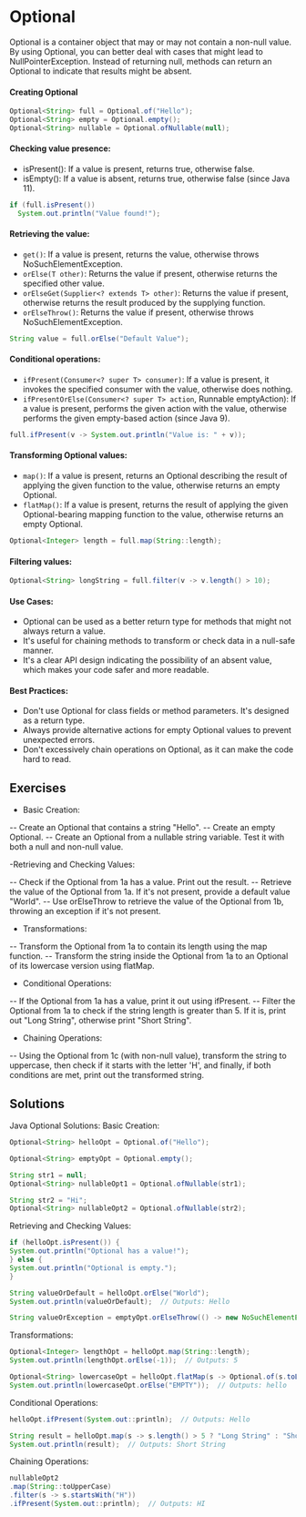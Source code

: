 # Optional

Optional is a container object that may or may not contain a non-null value. By using Optional, you can better deal with cases that might lead to NullPointerException. Instead of returning null, methods can return an Optional to indicate that results might be absent.

#### Creating Optional

```java
Optional<String> full = Optional.of("Hello");
Optional<String> empty = Optional.empty();
Optional<String> nullable = Optional.ofNullable(null);
```
#### Checking value presence:

- isPresent(): If a value is present, returns true, otherwise false.
- isEmpty(): If a value is absent, returns true, otherwise false (since Java 11).

```java
if (full.isPresent()) 
  System.out.println("Value found!");
```

#### Retrieving the value:

- `get()`: If a value is present, returns the value, otherwise throws NoSuchElementException.
- `orElse(T other)`: Returns the value if present, otherwise returns the specified other value.
- `orElseGet(Supplier<? extends T> other)`: Returns the value if present, otherwise returns the result produced by the supplying function.
- `orElseThrow()`: Returns the value if present, otherwise throws NoSuchElementException.

```java
String value = full.orElse("Default Value");
```
#### Conditional operations:

- `ifPresent(Consumer<? super T> consumer)`: If a value is present, it invokes the specified consumer with the value, otherwise does nothing.
- `ifPresentOrElse(Consumer<? super T> action`, Runnable emptyAction): If a value is present, performs the given action with the value, otherwise performs the given empty-based action (since Java 9).

```java
full.ifPresent(v -> System.out.println("Value is: " + v));
```

#### Transforming Optional values:

- `map()`: If a value is present, returns an Optional describing the result of applying the given function to the value, otherwise returns an empty Optional.
- `flatMap()`: If a value is present, returns the result of applying the given Optional-bearing mapping function to the value, otherwise returns an empty Optional.

```java
Optional<Integer> length = full.map(String::length);
```

#### Filtering values:

```java
Optional<String> longString = full.filter(v -> v.length() > 10);
```

#### Use Cases:

- Optional can be used as a better return type for methods that might not always return a value.
- It's useful for chaining methods to transform or check data in a null-safe manner.
- It's a clear API design indicating the possibility of an absent value, which makes your code safer and more readable.

#### Best Practices:

- Don't use Optional for class fields or method parameters. It's designed as a return type.
- Always provide alternative actions for empty Optional values to prevent unexpected errors.
- Don't excessively chain operations on Optional, as it can make the code hard to read.


## Exercises

- Basic Creation:

-- Create an Optional that contains a string "Hello".
-- Create an empty Optional.
-- Create an Optional from a nullable string variable. Test it with both a null and non-null value.

-Retrieving and Checking Values:

-- Check if the Optional from 1a has a value. Print out the result.
-- Retrieve the value of the Optional from 1a. If it's not present, provide a default value "World".
-- Use orElseThrow to retrieve the value of the Optional from 1b, throwing an exception if it's not present.

- Transformations:

-- Transform the Optional from 1a to contain its length using the map function.
-- Transform the string inside the Optional from 1a to an Optional of its lowercase version using flatMap.

- Conditional Operations:

-- If the Optional from 1a has a value, print it out using ifPresent.
-- Filter the Optional from 1a to check if the string length is greater than 5. If it is, print out "Long String", otherwise print "Short String".

- Chaining Operations:

-- Using the Optional from 1c (with non-null value), transform the string to uppercase, then check if it starts with the letter 'H', and finally, if both conditions are met, print out the transformed string.


## Solutions

Java Optional Solutions:
Basic Creation:

```java
Optional<String> helloOpt = Optional.of("Hello");

Optional<String> emptyOpt = Optional.empty();

String str1 = null;
Optional<String> nullableOpt1 = Optional.ofNullable(str1);

String str2 = "Hi";
Optional<String> nullableOpt2 = Optional.ofNullable(str2);

```

Retrieving and Checking Values:

```java
if (helloOpt.isPresent()) {
System.out.println("Optional has a value!");
} else {
System.out.println("Optional is empty.");
}
```

```java
String valueOrDefault = helloOpt.orElse("World");
System.out.println(valueOrDefault);  // Outputs: Hello
```

```java
String valueOrException = emptyOpt.orElseThrow(() -> new NoSuchElementException("No value present!"));
```

 Transformations:


```java
Optional<Integer> lengthOpt = helloOpt.map(String::length);
System.out.println(lengthOpt.orElse(-1));  // Outputs: 5
```
```java
Optional<String> lowercaseOpt = helloOpt.flatMap(s -> Optional.of(s.toLowerCase()));
System.out.println(lowercaseOpt.orElse("EMPTY"));  // Outputs: hello
```

Conditional Operations:
```java
helloOpt.ifPresent(System.out::println);  // Outputs: Hello
```
```java
String result = helloOpt.map(s -> s.length() > 5 ? "Long String" : "Short String").orElse("Empty Optional");
System.out.println(result);  // Outputs: Short String
```

Chaining Operations:

```java
nullableOpt2
.map(String::toUpperCase)
.filter(s -> s.startsWith("H"))
.ifPresent(System.out::println);  // Outputs: HI
```
